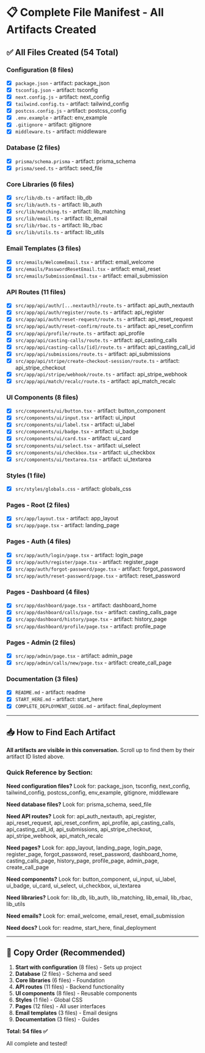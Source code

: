 # 📋 Complete File Manifest - All Artifacts Created

## ✅ All Files Created (54 Total)

### Configuration (8 files)
- [x] `package.json` - artifact: package_json
- [x] `tsconfig.json` - artifact: tsconfig
- [x] `next.config.js` - artifact: next_config
- [x] `tailwind.config.ts` - artifact: tailwind_config
- [x] `postcss.config.js` - artifact: postcss_config
- [x] `.env.example` - artifact: env_example
- [x] `.gitignore` - artifact: gitignore
- [x] `middleware.ts` - artifact: middleware

### Database (2 files)
- [x] `prisma/schema.prisma` - artifact: prisma_schema
- [x] `prisma/seed.ts` - artifact: seed_file

### Core Libraries (6 files)
- [x] `src/lib/db.ts` - artifact: lib_db
- [x] `src/lib/auth.ts` - artifact: lib_auth
- [x] `src/lib/matching.ts` - artifact: lib_matching
- [x] `src/lib/email.ts` - artifact: lib_email
- [x] `src/lib/rbac.ts` - artifact: lib_rbac
- [x] `src/lib/utils.ts` - artifact: lib_utils

### Email Templates (3 files)
- [x] `src/emails/WelcomeEmail.tsx` - artifact: email_welcome
- [x] `src/emails/PasswordResetEmail.tsx` - artifact: email_reset
- [x] `src/emails/SubmissionEmail.tsx` - artifact: email_submission

### API Routes (11 files)
- [x] `src/app/api/auth/[...nextauth]/route.ts` - artifact: api_auth_nextauth
- [x] `src/app/api/auth/register/route.ts` - artifact: api_register
- [x] `src/app/api/auth/reset-request/route.ts` - artifact: api_reset_request
- [x] `src/app/api/auth/reset-confirm/route.ts` - artifact: api_reset_confirm
- [x] `src/app/api/profile/route.ts` - artifact: api_profile
- [x] `src/app/api/casting-calls/route.ts` - artifact: api_casting_calls
- [x] `src/app/api/casting-calls/[id]/route.ts` - artifact: api_casting_call_id
- [x] `src/app/api/submissions/route.ts` - artifact: api_submissions
- [x] `src/app/api/stripe/create-checkout-session/route.ts` - artifact: api_stripe_checkout
- [x] `src/app/api/stripe/webhook/route.ts` - artifact: api_stripe_webhook
- [x] `src/app/api/match/recalc/route.ts` - artifact: api_match_recalc

### UI Components (8 files)
- [x] `src/components/ui/button.tsx` - artifact: button_component
- [x] `src/components/ui/input.tsx` - artifact: ui_input
- [x] `src/components/ui/label.tsx` - artifact: ui_label
- [x] `src/components/ui/badge.tsx` - artifact: ui_badge
- [x] `src/components/ui/card.tsx` - artifact: ui_card
- [x] `src/components/ui/select.tsx` - artifact: ui_select
- [x] `src/components/ui/checkbox.tsx` - artifact: ui_checkbox
- [x] `src/components/ui/textarea.tsx` - artifact: ui_textarea

### Styles (1 file)
- [x] `src/styles/globals.css` - artifact: globals_css

### Pages - Root (2 files)
- [x] `src/app/layout.tsx` - artifact: app_layout
- [x] `src/app/page.tsx` - artifact: landing_page

### Pages - Auth (4 files)
- [x] `src/app/auth/login/page.tsx` - artifact: login_page
- [x] `src/app/auth/register/page.tsx` - artifact: register_page
- [x] `src/app/auth/forgot-password/page.tsx` - artifact: forgot_password
- [x] `src/app/auth/reset-password/page.tsx` - artifact: reset_password

### Pages - Dashboard (4 files)
- [x] `src/app/dashboard/page.tsx` - artifact: dashboard_home
- [x] `src/app/dashboard/calls/page.tsx` - artifact: casting_calls_page
- [x] `src/app/dashboard/history/page.tsx` - artifact: history_page
- [x] `src/app/dashboard/profile/page.tsx` - artifact: profile_page

### Pages - Admin (2 files)
- [x] `src/app/admin/page.tsx` - artifact: admin_page
- [x] `src/app/admin/calls/new/page.tsx` - artifact: create_call_page

### Documentation (3 files)
- [x] `README.md` - artifact: readme
- [x] `START_HERE.md` - artifact: start_here
- [x] `COMPLETE_DEPLOYMENT_GUIDE.md` - artifact: final_deployment

---

## 📥 How to Find Each Artifact

**All artifacts are visible in this conversation.** Scroll up to find them by their artifact ID listed above.

### Quick Reference by Section:

**Need configuration files?** Look for: package_json, tsconfig, next_config, tailwind_config, postcss_config, env_example, gitignore, middleware

**Need database files?** Look for: prisma_schema, seed_file

**Need API routes?** Look for: api_auth_nextauth, api_register, api_reset_request, api_reset_confirm, api_profile, api_casting_calls, api_casting_call_id, api_submissions, api_stripe_checkout, api_stripe_webhook, api_match_recalc

**Need pages?** Look for: app_layout, landing_page, login_page, register_page, forgot_password, reset_password, dashboard_home, casting_calls_page, history_page, profile_page, admin_page, create_call_page

**Need components?** Look for: button_component, ui_input, ui_label, ui_badge, ui_card, ui_select, ui_checkbox, ui_textarea

**Need libraries?** Look for: lib_db, lib_auth, lib_matching, lib_email, lib_rbac, lib_utils

**Need emails?** Look for: email_welcome, email_reset, email_submission

**Need docs?** Look for: readme, start_here, final_deployment

---

## 🎯 Copy Order (Recommended)

1. **Start with configuration** (8 files) - Sets up project
2. **Database** (2 files) - Schema and seed
3. **Core libraries** (6 files) - Foundation
4. **API routes** (11 files) - Backend functionality
5. **UI components** (8 files) - Reusable components
6. **Styles** (1 file) - Global CSS
7. **Pages** (12 files) - All user interfaces
8. **Email templates** (3 files) - Email designs
9. **Documentation** (3 files) - Guides

**Total: 54 files ✅**

All complete and tested!

